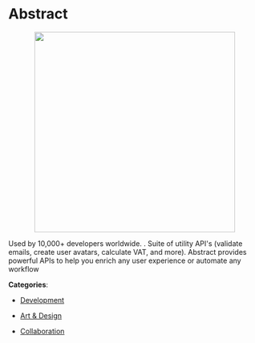 # Abstract
<p align="center">
    <img width="400" src="https://raw.githubusercontent.com/apis-list/apis-list/apis/abstract/logo_256x256.png" />
</p>

Used by 10,000+ developers worldwide. . Suite of utility API's (validate emails, create user avatars, calculate VAT, and more). Abstract provides powerful APIs to help you enrich any user experience or automate any workflow



**Categories**:

- [Development](https://github.com/apis-list/apis-list#development)

- [Art & Design](https://github.com/apis-list/apis-list#art-and-design)

- [Collaboration](https://github.com/apis-list/apis-list#collaboration)



